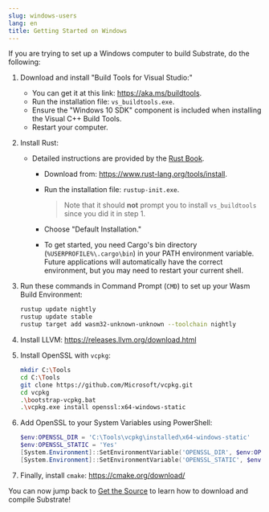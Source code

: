 ```yaml
---
slug: windows-users
lang: en
title: Getting Started on Windows
---
```


If you are trying to set up a Windows computer to build Substrate, do the following:

1. Download and install "Build Tools for Visual Studio:"

    * You can get it at this link: https://aka.ms/buildtools.
    * Run the installation file: `vs_buildtools.exe`.
    * Ensure the "Windows 10 SDK" component is included when installing the Visual C++ Build Tools.
    * Restart your computer.

2. Install Rust:

    * Detailed instructions are provided by the [Rust Book](https://doc.rust-lang.org/book/ch01-01-installation.html#installing-rustup-on-windows).
        * Download from: https://www.rust-lang.org/tools/install.
        * Run the installation file: `rustup-init.exe`.

            > Note that it should **not** prompt you to install `vs_buildtools` since you did it in step 1.

        * Choose "Default Installation."
        * To get started, you need Cargo's bin directory (`%USERPROFILE%\.cargo\bin`) in your PATH environment variable. Future applications will automatically have the correct environment, but you may need to restart your current shell.

3. Run these commands in Command Prompt (`CMD`) to set up your Wasm Build Environment:

    ```bash
    rustup update nightly
    rustup update stable
    rustup target add wasm32-unknown-unknown --toolchain nightly
    ```

4. Install LLVM: https://releases.llvm.org/download.html

5. Install OpenSSL with `vcpkg`:

    ```bash
    mkdir C:\Tools
    cd C:\Tools
    git clone https://github.com/Microsoft/vcpkg.git
    cd vcpkg
    .\bootstrap-vcpkg.bat
    .\vcpkg.exe install openssl:x64-windows-static
    ```

6. Add OpenSSL to your System Variables using PowerShell:

    ```powershell
    $env:OPENSSL_DIR = 'C:\Tools\vcpkg\installed\x64-windows-static'
    $env:OPENSSL_STATIC = 'Yes'
    [System.Environment]::SetEnvironmentVariable('OPENSSL_DIR', $env:OPENSSL_DIR, [System.EnvironmentVariableTarget]::User)
    [System.Environment]::SetEnvironmentVariable('OPENSSL_STATIC', $env:OPENSSL_STATIC, [System.EnvironmentVariableTarget]::User)
    ```

7. Finally, install `cmake`: https://cmake.org/download/

You can now jump back to [Get the Source](#get-the-source) to learn how to download and compile Substrate!
